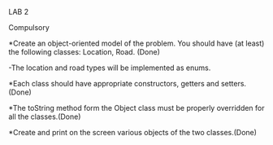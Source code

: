 LAB 2

Compulsory 

*Create an object-oriented model of the problem. You should have (at least) the following classes: Location, Road. (Done)
 
  -The location and road types will be implemented as enums.

*Each class should have appropriate constructors, getters and setters.(Done)

*The toString method form the Object class must be properly overridden for all the classes.(Done)

*Create and print on the screen various objects of the two classes.(Done)
